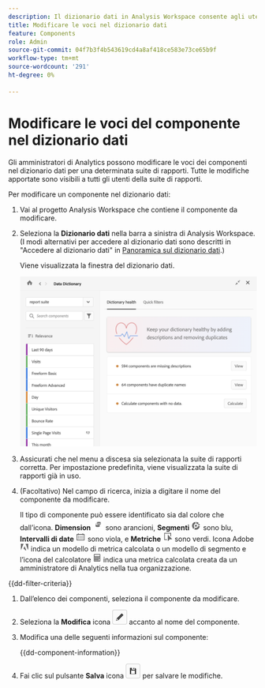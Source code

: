 ```yaml
---
description: Il dizionario dati in Analysis Workspace consente agli utenti di catalogare e tenere traccia dei vari componenti in Analysis Workspace, compreso l’uso previsto, che sono approvati, che sono duplicati, e così via.
title: Modificare le voci nel dizionario dati
feature: Components
role: Admin
source-git-commit: 04f7b3f4b543619cd4a8af418ce583e73ce65b9f
workflow-type: tm+mt
source-wordcount: '291'
ht-degree: 0%

---
```


# Modificare le voci del componente nel dizionario dati

Gli amministratori di Analytics possono modificare le voci dei componenti nel dizionario dati per una determinata suite di rapporti. Tutte le modifiche apportate sono visibili a tutti gli utenti della suite di rapporti.

Per modificare un componente nel dizionario dati:

1. Vai al progetto Analysis Workspace che contiene il componente da modificare.

1. Seleziona la **Dizionario dati** nella barra a sinistra di Analysis Workspace. (I modi alternativi per accedere al dizionario dati sono descritti in &quot;Accedere al dizionario dati&quot; in [Panoramica sul dizionario dati](/help/analyze/analysis-workspace/components/data-dictionary/data-dictionary-overview.md).)

   Viene visualizzata la finestra del dizionario dati.

   ![Visualizzazione amministratore del dizionario dati](assets/data-dictionary-admin.png)

1. Assicurati che nel menu a discesa sia selezionata la suite di rapporti corretta. Per impostazione predefinita, viene visualizzata la suite di rapporti già in uso.

1. (Facoltativo) Nel campo di ricerca, inizia a digitare il nome del componente da modificare.

   Il tipo di componente può essere identificato sia dal colore che dall’icona. **Dimension** ![Icona Dimension](assets/dimension-icon.png) sono arancioni, **Segmenti** ![Icona Segmento](assets/segment-icon.png) sono blu, **Intervalli di date** ![Icona Intervallo date](assets/date-range-icon.png) sono viola, e **Metriche** ![Icona della metrica](assets/default-metric-icon.png) sono verdi. Icona Adobe ![Icona Adobe](assets/default-calc-metric-icon.png) indica un modello di metrica calcolata o un modello di segmento e l’icona del calcolatore ![Icona Calcolatore](assets/calculated-metric-icon-created.png) indica una metrica calcolata creata da un amministratore di Analytics nella tua organizzazione.

{{dd-filter-criteria}}

1. Dall’elenco dei componenti, seleziona il componente da modificare.

1. Seleziona la **Modifica** icona ![Icona Modifica dizionario dati](assets/data-dictionary-edit-icon.png) accanto al nome del componente.

1. Modifica una delle seguenti informazioni sul componente:

   {{dd-component-information}}

1. Fai clic sul pulsante **Salva** icona ![Icona Salva dizionario dati](assets/data-dictionary-save-icon.png) per salvare le modifiche.
